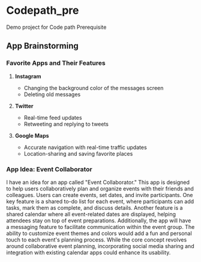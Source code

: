 # Codepath_pre
Demo project for Code path Prerequisite

## App Brainstorming

### Favorite Apps and Their Features

1. **Instagram**
   - Changing the background color of the messages screen
   - Deleting old messages

2. **Twitter**
   - Real-time feed updates
   - Retweeting and replying to tweets

3. **Google Maps**
   - Accurate navigation with real-time traffic updates
   - Location-sharing and saving favorite places

### App Idea: Event Collaborator

I have an idea for an app called "Event Collaborator." This app is designed to help users collaboratively plan and organize events with their friends and colleagues. Users can create events, set dates, and invite participants. One key feature is a shared to-do list for each event, where participants can add tasks, mark them as complete, and discuss details. Another feature is a shared calendar where all event-related dates are displayed, helping attendees stay on top of event preparations. Additionally, the app will have a messaging feature to facilitate communication within the event group. The ability to customize event themes and colors would add a fun and personal touch to each event's planning process. While the core concept revolves around collaborative event planning, incorporating social media sharing and integration with existing calendar apps could enhance its usability.

